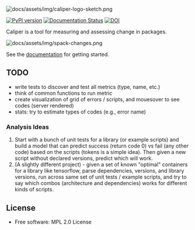 ![docs/assets/img/caliper-logo-sketch.png](docs/assets/img/caliper-logo-sketch.png)

[![PyPI version](https://badge.fury.io/py/caliper.svg)](https://badge.fury.io/py/caliper)
[![Documentation Status](https://readthedocs.org/projects/caliper-python/badge/?version=latest)](https://caliper-python.readthedocs.io/en/latest/?badge=latest)
[![DOI](https://zenodo.org/badge/322702177.svg)](https://zenodo.org/badge/latestdoi/322702177)

Caliper is a tool for measuring and assessing change in packages.

![docs/assets/img/spack-changes.png](docs/assets/img/spack-changes.png)

See the [documentation](https://caliper-python.readthedocs.io/en/latest/) for getting started.

## TODO

- write tests to discover and test all metrics (type, name, etc.)
- think of common functions to run metric
- create visualization of grid of errors / scripts, and mouesover to see codes (server rendered)
- stats: try to estimate types of codes (e.g., error name)

### Analysis Ideas

1. Start with a bunch of unit tests for a library (or example scripts) and build a model that can predict success (return code 0) vs fail (any other code) based on the scripts (tokens is a simple idea). Then given a new script without declared versions, predict which will work.
2. (A slightly different project) - given a set of known "optimal" containers for a library like tensorflow, parse dependencies, versions, and library versions, run across same set of unit tests / example scripts, and try to say which combos (architecture and dependencies) works for different kinds of scripts.

## License

 * Free software: MPL 2.0 License
